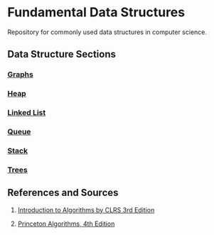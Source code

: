 # Fundamental Data Structures

Repository for commonly used data structures in computer science.

## Data Structure Sections

### [Graphs](https://github.com/matthewddiaz/Data-Structures/tree/master/src/com/matthewddiaz/datastructures/graphs)

### [Heap](https://github.com/matthewddiaz/Data-Structures/tree/master/src/com/matthewddiaz/datastructures/heap)

### [Linked List](https://github.com/matthewddiaz/Data-Structures/tree/master/src/com/matthewddiaz/datastructures/linkedList)

### [Queue](https://github.com/matthewddiaz/Data-Structures/tree/master/src/com/matthewddiaz/datastructures/queue)

### [Stack](https://github.com/matthewddiaz/Data-Structures/blob/master/src/com/matthewddiaz/datastructures/stack)

### [Trees](https://github.com/matthewddiaz/Data-Structures/tree/master/src/com/matthewddiaz/datastructures/trees)


## References and Sources
1. [Introduction to Algorithms by CLRS 3rd Edition](http://ce.bonabu.ac.ir/uploads/30/CMS/user/file/115/EBook/Introduction.to.Algorithms.3rd.Edition.Sep.2010.pdf)

2. [Princeton Algorithms, 4th Edition](http://algs4.cs.princeton.edu/home) 

